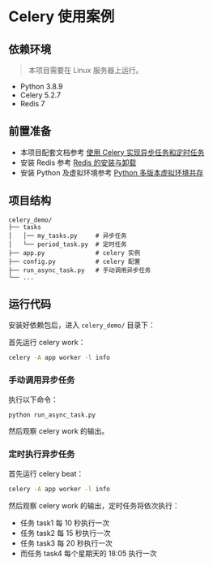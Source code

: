 # Celery 使用案例

## 依赖环境

> 本项目需要在 Linux 服务器上运行。

* Python 3.8.9
* Celery 5.2.7
* Redis 7

## 前置准备

* 本项目配套文档参考 [使用 Celery 实现异步任务和定时任务](https://www.fedbook.cn/backend-knowledge/python/python-lib-celery/)
* 安装 Redis 参考 [Redis 的安装与卸载](https://www.fedbook.cn/basic-skills/redis/installation-of-redis/)
* 安装 Python 及虚拟环境参考 [Python 多版本虚拟环境共存](https://www.fedbook.cn/backend-knowledge/python/multiple-python-install-on-linux/)

## 项目结构

```
celery_demo/
├── tasks
│   │── my_tasks.py     # 异步任务
│   └── period_task.py  # 定时任务
├── app.py              # celery 实例
├── config.py           # celery 配置
├── run_async_task.py   # 手动调用异步任务
└── ...
```

## 运行代码

安装好依赖包后，进入 `celery_demo/` 目录下：

首先运行 celery work：

```bash
celery -A app worker -l info
```

### 手动调用异步任务

执行以下命令：

```bash
python run_async_task.py
```

然后观察 celery work 的输出。

### 定时执行异步任务

首先运行 celery beat：

```bash
celery -A app worker -l info
```

然后观察 celery work 的输出，定时任务将依次执行：

* 任务 task1 每 10 秒执行一次
* 任务 task2 每 15 秒执行一次
* 任务 task3 每 20 秒执行一次
* 而任务 task4 每个星期天的 18:05 执行一次
